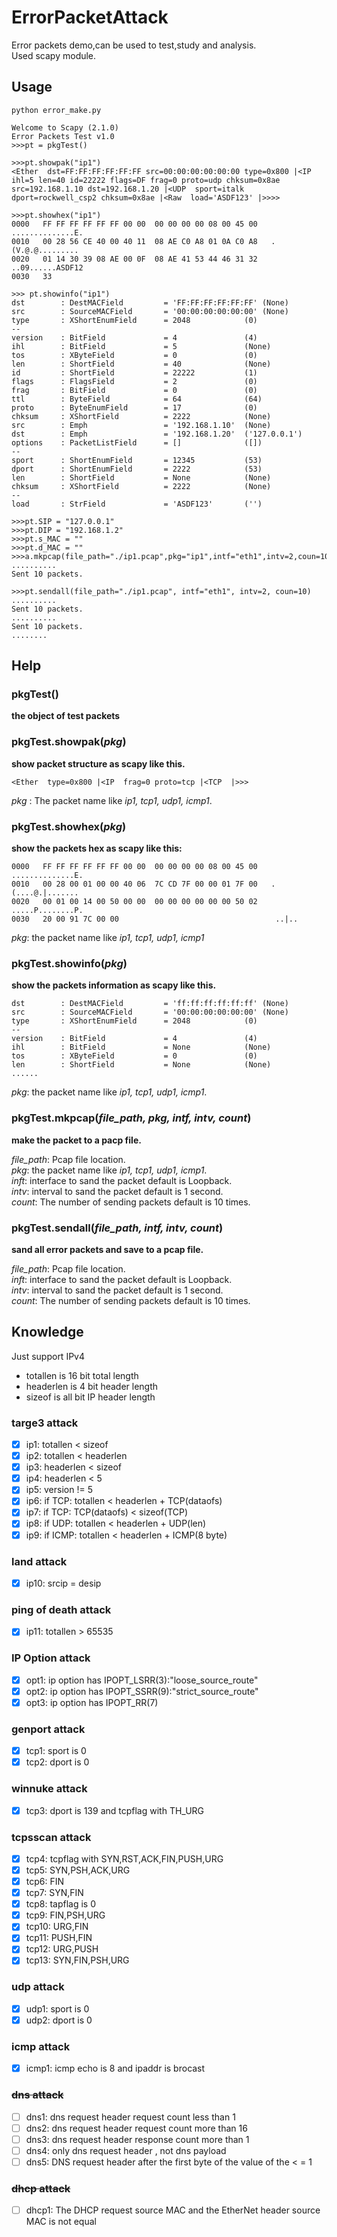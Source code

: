 ErrorPacketAttack
=================

Error packets demo,can be used to test,study and analysis.    
Used scapy module.


Usage
-----------------
```
python error_make.py

Welcome to Scapy (2.1.0)
Error Packets Test v1.0
>>>pt = pkgTest()

>>>pt.showpak("ip1")
<Ether  dst=FF:FF:FF:FF:FF:FF src=00:00:00:00:00:00 type=0x800 |<IP  ihl=5 len=40 id=22222 flags=DF frag=0 proto=udp chksum=0x8ae src=192.168.1.10 dst=192.168.1.20 |<UDP  sport=italk dport=rockwell_csp2 chksum=0x8ae |<Raw  load='ASDF123' |>>>>

>>>pt.showhex("ip1")
0000   FF FF FF FF FF FF 00 00  00 00 00 00 08 00 45 00   ..............E.
0010   00 28 56 CE 40 00 40 11  08 AE C0 A8 01 0A C0 A8   .(V.@.@.........
0020   01 14 30 39 08 AE 00 0F  08 AE 41 53 44 46 31 32   ..09......ASDF12
0030   33

>>> pt.showinfo("ip1")
dst        : DestMACField         = 'FF:FF:FF:FF:FF:FF' (None)
src        : SourceMACField       = '00:00:00:00:00:00' (None)
type       : XShortEnumField      = 2048            (0)
--
version    : BitField             = 4               (4)
ihl        : BitField             = 5               (None)
tos        : XByteField           = 0               (0)
len        : ShortField           = 40              (None)
id         : ShortField           = 22222           (1)
flags      : FlagsField           = 2               (0)
frag       : BitField             = 0               (0)
ttl        : ByteField            = 64              (64)
proto      : ByteEnumField        = 17              (0)
chksum     : XShortField          = 2222            (None)
src        : Emph                 = '192.168.1.10'  (None)
dst        : Emph                 = '192.168.1.20'  ('127.0.0.1')
options    : PacketListField      = []              ([])
--
sport      : ShortEnumField       = 12345           (53)
dport      : ShortEnumField       = 2222            (53)
len        : ShortField           = None            (None)
chksum     : XShortField          = 2222            (None)
--
load       : StrField             = 'ASDF123'       ('')

>>>pt.SIP = "127.0.0.1"
>>>pt.DIP = "192.168.1.2"
>>>pt.s_MAC = ""
>>>pt.d_MAC = ""
>>>a.mkpcap(file_path="./ip1.pcap",pkg="ip1",intf="eth1",intv=2,coun=10)
..........
Sent 10 packets.

>>>pt.sendall(file_path="./ip1.pcap", intf="eth1", intv=2, coun=10)
..........
Sent 10 packets.
..........
Sent 10 packets.
........
```
Help
-----------------
### pkgTest()
**the object of test packets**

### pkgTest.showpak(*pkg*)
**show packet structure as scapy like this.**
```
<Ether  type=0x800 |<IP  frag=0 proto=tcp |<TCP  |>>>
```

*pkg* : The packet name like *ip1, tcp1, udp1, icmp1*.

### pkgTest.showhex(*pkg*)
**show the packets hex as scapy like this:**
```
0000   FF FF FF FF FF FF 00 00  00 00 00 00 08 00 45 00   ..............E.
0010   00 28 00 01 00 00 40 06  7C CD 7F 00 00 01 7F 00   .(....@.|.......
0020   00 01 00 14 00 50 00 00  00 00 00 00 00 00 50 02   .....P........P.
0030   20 00 91 7C 00 00                                   ..|..
```

*pkg*: the packet name like *ip1, tcp1, udp1, icmp1*

### pkgTest.showinfo(*pkg*)
**show the packets information as scapy like this.**
```
dst        : DestMACField         = 'ff:ff:ff:ff:ff:ff' (None)
src        : SourceMACField       = '00:00:00:00:00:00' (None)
type       : XShortEnumField      = 2048            (0)
--
version    : BitField             = 4               (4)
ihl        : BitField             = None            (None)
tos        : XByteField           = 0               (0)
len        : ShortField           = None            (None)
......
```
*pkg*: the packet name like *ip1, tcp1, udp1, icmp1*.

### pkgTest.mkpcap(*file_path, pkg, intf, intv, count*)
**make the packet to a pacp file.**    

*file_path*: Pcap file location.    
*pkg*: the packet name like *ip1, tcp1, udp1, icmp1*.    
*inft*: interface to sand the packet default is Loopback.    
*intv*: interval to sand the packet default is 1 second.    
*count*: The number of sending packets default is 10 times.    


### pkgTest.sendall(*file_path, intf, intv, count*)
**sand all error packets and save to a pcap file.**    

*file_path*: Pcap file location.    
*inft*: interface to sand the packet default is Loopback.    
*intv*: interval to sand the packet default is 1 second.    
*count*: The number of sending packets default is 10 times.    


Knowledge
-------------------
Just support IPv4    

+ totallen is 16 bit total length     
+ headerlen is 4 bit header length    
+ sizeof is all bit IP header length    

### targe3 attack
- [x] ip1: totallen < sizeof    
- [x] ip2: totallen < headerlen    
- [x] ip3: headerlen  < sizeof    
- [x] ip4: headerlen < 5    
- [x] ip5: version != 5    
- [x] ip6: if TCP: totallen < headerlen + TCP(dataofs)    
- [x] ip7: if TCP: TCP(dataofs) < sizeof(TCP)    
- [x] ip8: if UDP: totallen < headerlen + UDP(len)    
- [x] ip9: if ICMP: totallen < headerlen + ICMP(8 byte)    

### land attack
- [x] ip10: srcip = desip    

### ping of death attack
- [x] ip11: totallen > 65535    

### IP Option attack
- [x] opt1: ip option has IPOPT_LSRR(3):"loose_source_route"    
- [x] opt2: ip option has IPOPT_SSRR(9):"strict_source_route"    
- [x] opt3: ip option has IPOPT_RR(7)    

### genport attack
- [x] tcp1: sport is 0    
- [x] tcp2: dport is 0    

### winnuke attack
- [x] tcp3: dport is 139 and tcpflag with TH_URG    

### tcpsscan attack
- [x] tcp4: tcpflag with SYN,RST,ACK,FIN,PUSH,URG    
- [x] tcp5: SYN,PSH,ACK,URG    
- [x] tcp6: FIN    
- [x] tcp7: SYN,FIN    
- [x] tcp8: tapflag is 0    
- [x] tcp9: FIN,PSH,URG    
- [x] tcp10: URG,FIN    
- [x] tcp11: PUSH,FIN    
- [x] tcp12: URG,PUSH    
- [x] tcp13: SYN,FIN,PSH,URG    

### udp attack
- [x] udp1: sport is 0    
- [x] udp2: dport is 0    

### icmp attack
- [x] icmp1: icmp echo is 8 and ipaddr is brocast    

### ~~dns attack~~
- [ ] dns1: dns request header request count less than 1   
- [ ] dns2: dns request header request count more than 16   
- [ ] dns3: dns request header response count more than 1  
- [ ] dns4: only dns request header , not dns payload    
- [ ] dns5: DNS request header after the first byte of the value of the < = 1    

### ~~dhcp attack~~
- [ ] dhcp1: The DHCP request source MAC and the EtherNet header source MAC is not equal    
